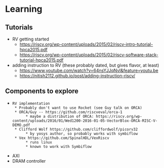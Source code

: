 # Learning

## Tutorials

* RV getting started
	 *  https://riscv.org/wp-content/uploads/2015/02/riscv-intro-tutorial-hpca2015.pdf
	 *   https://riscv.org/wp-content/uploads/2015/02/riscv-software-stack-tutorial-hpca2015.pdf
*	adding instruction to RV (these probably dated, but gives flavor, at least)
  	  *  https://www.youtube.com/watch?v=64nsYJJqNvI&feature=youtu.be
	  * https://nitish2112.github.io/post/adding-instruction-riscv/


## Components to explore
*     RV implementation
	   * Probably don't want to use Rocket (see Guy talk on ORCA)
	   * ORCA/Guy -- https://github.com/riscveval/orca-1
	        * maybe a distribution of ORCA: https://riscv.org/wp-content/uploads/2016/01/Wed1200-2016-01-05-VectorBlox-ORCA-RISC-V-DEMO.pdf
	   * Clifford Wolf https://github.com/cliffordwolf/picorv32
	        * by yosys author, so probably works with symbiflow
	   * Vex https://github.com/SpinalHDL/VexRiscv
	        * runs linux
	        * known to work with Symbiflow
* AXI
* DRAM controller





